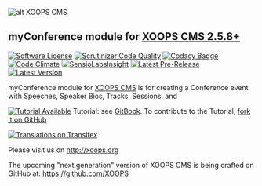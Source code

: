 ![alt XOOPS CMS](http://xoops.org/images/logoXoops4GithubRepository.png)
## myConference module for [XOOPS CMS 2.5.8+](https://xoops.org)
[![Software License](https://img.shields.io/badge/license-GPL-brightgreen.svg?style=flat)](LICENSE) 
[![Scrutinizer Code Quality](https://img.shields.io/scrutinizer/g/mambax7/myconference.svg?style=flat)](https://scrutinizer-ci.com/g/mambax7/myconference/?branch=master)
[![Codacy Badge](https://api.codacy.com/project/badge/grade/07d592d38e4e4b3699a5b8f0c2d54410)](https://www.codacy.com/app/mambax7/myconference)
[![Code Climate](https://img.shields.io/codeclimate/github/mambax7/myconference.svg?style=flat)](https://codeclimate.com/github/mambax7/myconference)
[![SensioLabsInsight](https://insight.sensiolabs.com/projects/85bce761-0480-4e7c-9103-5357cb7f462b/mini.png)](https://insight.sensiolabs.com/projects/85bce761-0480-4e7c-9103-5357cb7f462b)
[![Latest Pre-Release](https://img.shields.io/github/tag/XoopsModules25x/myconference.svg?style=flat)](https://github.com/XoopsModules25x/myconference/tags/)
[![Latest Version](https://img.shields.io/github/release/XoopsModules25x/myconference.svg?style=flat)](https://github.com/XoopsModules25x/myconference/releases/)

myConference module for [XOOPS CMS](http://xoops.org) is for creating a Conference event with Speeches, Speaker Bios, Tracks, Sessions, and 

[![Tutorial Available](http://xoops.org/images/tutorial-available-blue.svg)](https://www.gitbook.com/book/xoops/xoops-myconference-module/) Tutorial: see [GitBook](https://www.gitbook.com/book/xoops/xoops-myconference-module/). 
To contribute to the Tutorial, [fork it on GitHub](https://github.com/XoopsDocs/myconference-tutorial)

[![Translations on Transifex](http://xoops.org/images/translations-transifex-blue.svg)](https://www.transifex.com/xoops) 

Please visit us on http://xoops.org

The upcoming "next generation" version of XOOPS CMS is being crafted on GitHub at: https://github.com/XOOPS

